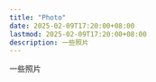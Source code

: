 ```yaml
---
title: "Photo"
date: 2025-02-09T17:20:00+08:00
lastmod: 2025-02-09T17:20:00+08:00
description: 一些照片
---
```


一些照片

